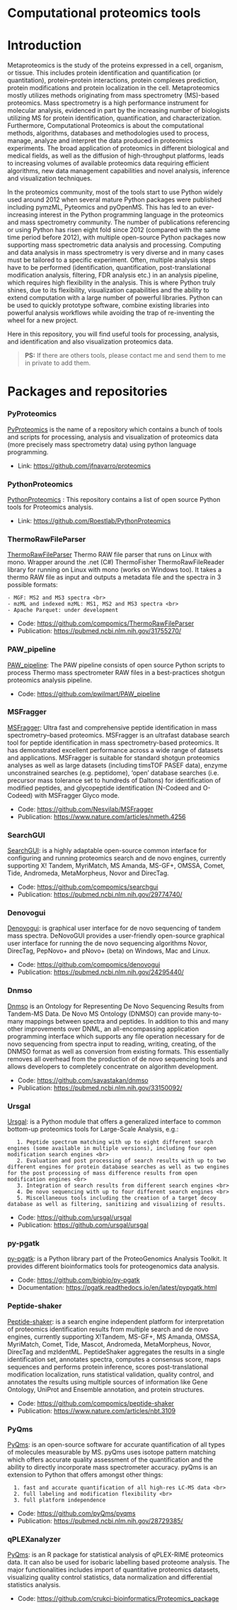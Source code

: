 # Computational proteomics tools
# Introduction

Metaproteomics is the study of the proteins expressed in a cell, organism, or tissue. This includes protein identification and quantification (or quantitation), protein–protein interactions, protein complexes prediction, protein modifications and protein localization in the cell. Metaproteomics mostly utilizes methods originating from mass spectrometry (MS)-based proteomics. Mass spectrometry is a high performance instrument for molecular analysis, evidenced in part by the increasing number of biologists utilizing MS for protein identification, quantification, and characterization. Furthermore, Computational Proteomics is about the computational methods, algorithms, databases and methodologies used to process, manage, analyze and interpret the data produced in proteomics experiments. The broad application of proteomics in different biological and medical fields, as well as the diffusion of high-throughput platforms, leads to increasing volumes of available proteomics data requiring efficient algorithms, new data management capabilities and novel analysis, inference and visualization techniques. 

In the proteomics community, most of the tools start to use Python widely used around 2012 when several mature Python packages were published including pymzML, Pyteomics and pyOpenMS. This has led to an ever-increasing interest in the Python programming language in the proteomics and mass spectrometry community. The number of publications referencing or using Python has risen eight fold since 2012 (compared with the same time period before 2012), with multiple open-source Python packages now supporting mass spectrometric data analysis and processing. Computing and data analysis in mass spectrometry is very diverse and in many cases must be tailored to a specific experiment. Often, multiple analysis steps have to be performed (identification, quantification, post-translational modification analysis, filtering, FDR analysis etc.) in an analysis pipeline, which requires high flexibility in the analysis. This is where Python truly shines, due to its flexibility, visualization capabilities and the ability to extend computation with a large number of powerful libraries. Python can be used to quickly prototype software, combine existing libraries into powerful analysis workflows while avoiding the trap of re-inventing the wheel for a new project.

Here in this repository, you will find useful tools for processing, analysis, and identification and also visualization proteomics data.

> __PS:__ If there are others tools, please contact me and send them to me in private to add them.

# Packages and repositories 

<a name="PyProteomics"></a>
### PyProteomics

[PyProteomics](https://github.com/jfnavarro/proteomics) is the name of a repository which contains a bunch of tools and scripts for processing, analysis and visualization of proteomics data (more precisely mass spectrometry data) using python language programming. 

* Link: https://github.com/jfnavarro/proteomics


<a name="PythonProteomics"></a>
### PythonProteomics

[PythonProteomics](https://pyteomics.readthedocs.io/en/latest/) : This repository contains a list of open source Python tools for Proteomics analysis. 

* Link: https://github.com/Roestlab/PythonProteomics

<a name="ThermoRawFileParser"></a>
### ThermoRawFileParser
[ThermoRawFileParser](https://github.com/compomics/ThermoRawFileParser) Thermo RAW file parser that runs on Linux with mono. Wrapper around the .net (C#) ThermoFisher ThermoRawFileReader library for running on Linux with mono (works on Windows too). It takes a thermo RAW file as input and outputs a metadata file and the spectra in 3 possible formats: <br>

    - MGF: MS2 and MS3 spectra <br>
    - mzML and indexed mzML: MS1, MS2 and MS3 spectra <br>
    - Apache Parquet: under development

* Code: https://github.com/compomics/ThermoRawFileParser
* Publication: https://pubmed.ncbi.nlm.nih.gov/31755270/

<a name="PAW_pipeline"></a>
### PAW_pipeline 

[PAW_pipeline](https://github.com/pwilmart/PAW_pipeline): The PAW pipeline consists of open source Python scripts to process Thermo mass spectrometer RAW files in a best-practices shotgun proteomics analysis pipeline.

* Code: https://github.com/pwilmart/PAW_pipeline


<a name="MSFragger"></a>
### MSFragger

[MSFragger](https://github.com/Nesvilab/MSFragger): Ultra fast and comprehensive peptide identification in mass spectrometry–based proteomics. MSFragger is an ultrafast database search tool for peptide identification in mass spectrometry-based proteomics. It has demonstrated excellent performance across a wide range of datasets and applications. MSFragger is suitable for standard shotgun proteomics analyses as well as large datasets (including timsTOF PASEF data), enzyme unconstrained searches (e.g. peptidome), ‘open’ database searches (i.e. precursor mass tolerance set to hundreds of Daltons) for identification of modified peptides, and glycopeptide identification (N-Codeed and O-Codeed) with MSFragger Glyco mode.

* Code: https://github.com/Nesvilab/MSFragger
* Publication: https://www.nature.com/articles/nmeth.4256

<a name="SearchGUI"></a>
### SearchGUI

[SearchGUI](https://github.com/compomics/searchgui): is a highly adaptable open-source common interface for configuring and running proteomics search and de novo engines, currently supporting X! Tandem, MyriMatch, MS Amanda, MS-GF+, OMSSA, Comet, Tide, Andromeda, MetaMorpheus, Novor and DirecTag.

* Code: https://github.com/compomics/searchgui
* Publication: https://pubmed.ncbi.nlm.nih.gov/29774740/

<a name="Denovogui"></a>
### Denovogui

[Denovogui](https://github.com/compomics/denovogui): is graphical user interface for de novo sequencing of tandem mass spectra. DeNovoGUI provides a user-friendly open-source graphical user interface for running the de novo sequencing algorithms Novor, DirecTag, PepNovo+ and pNovo+ (beta) on Windows, Mac and Linux.

* Code: https://github.com/compomics/denovogui
* Publication: https://pubmed.ncbi.nlm.nih.gov/24295440/

<a name="Dnmso"></a>
### Dnmso
[Dnmso](https://github.com/savastakan/dnmso) is an Ontology for Representing De Novo Sequencing Results from Tandem-MS Data. De Novo MS Ontology (DNMSO) can provide many-to-many mappings between spectra and peptides. In addition to this and many other improvements over DNML, an all-encompassing application programming interface which supports any file operation necessary for de novo sequencing from spectra input to reading, writing, creating, of the DNMSO format as well as conversion from existing formats. This essentially removes all overhead from the production of de novo sequencing tools and allows developers to completely concentrate on algorithm development.

* Code:  https://github.com/savastakan/dnmso
* Publication: https://pubmed.ncbi.nlm.nih.gov/33150092/

<a name="Ursgal"></a>
### Ursgal

[Ursgal]( https://github.com/ursgal/ursgal): is a Python module that offers a generalized interface to common bottom-up proteomics tools for Large-Scale Analysis, e.g.: <br>

       1. Peptide spectrum matching with up to eight different search engines (some available in multiple versions), including four open modification search engines <br>
       2. Evaluation and post processing of search results with up to two different engines for protein database searches as well as two engines for the post processing of mass difference results from open modification engines <br>
       3. Integration of search results from different search engines <br>
       4. De novo sequencing with up to four different search engines <br>
       5. Miscellaneous tools including the creation of a target decoy database as well as filtering, sanitizing and visualizing of results.

* Code: https://github.com/ursgal/ursgal
* Publication: https://github.com/ursgal/ursgal

<a name="py-pgatk"></a>
### py-pgatk

[py-pgatk](https://github.com/bigbio/py-pgatk): is a Python library part of the ProteoGenomics Analysis Toolkit. It provides different bioinformatics tools for proteogenomics data analysis.

* Code: https://github.com/bigbio/py-pgatk
* Documentation: https://pgatk.readthedocs.io/en/latest/pypgatk.html

<a name="Peptide-shaker"></a>
### Peptide-shaker

[Peptide-shaker](https://github.com/compomics/peptide-shaker): is a search engine independent platform for interpretation of proteomics identification results from multiple search and de novo engines, currently supporting X!Tandem, MS-GF+, MS Amanda, OMSSA, MyriMatch, Comet, Tide, Mascot, Andromeda, MetaMorpheus, Novor, DirecTag and mzIdentML. PeptideShaker aggregates the results in a single identification set, annotates spectra, computes a consensus score, maps sequences and performs protein inference, scores post-translational modification localization, runs statistical validation, quality control, and annotates the results using multiple sources of information like Gene Ontology, UniProt and Ensemble annotation, and protein structures.

* Code: https://github.com/compomics/peptide-shaker
* Publication: https://www.nature.com/articles/nbt.3109

<a name="PyQms"></a>
### PyQms

[PyQms](https://github.com/pyQms/pyqms): is an open-source software for accurate quantification of all types of molecules measurable by MS. pyQms uses isotope pattern matching which offers accurate quality assessment of the quantification and the ability to directly incorporate mass spectrometer accuracy. pyQms is an extension to Python that offers amongst other things: <br>

      1. fast and accurate quantification of all high-res LC-MS data <br>
      2. full labeling and modification flexibility <br>
      3. full platform independence

* Code: https://github.com/pyQms/pyqms
* Publication: https://pubmed.ncbi.nlm.nih.gov/28729385/

<a name="qPLEXanalyzer"></a>
### qPLEXanalyzer

[PyQms](https://github.com/pyQms/pyqms): is an R package for statistical analysis of qPLEX-RIME proteomics data. It can also be used for isobaric labelling based proteome analysis. The major functionalities includes import of quantitative proteomics datasets, visualizing quality control statistics, data normalization and differential statistics analysis.

* Code: https://github.com/crukci-bioinformatics/Proteomics_package
